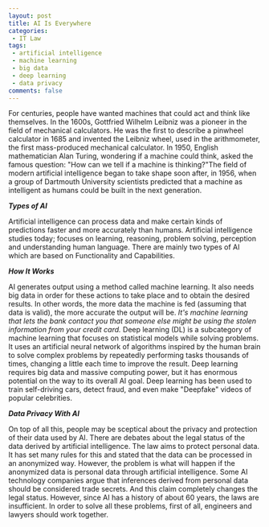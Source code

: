 ```yaml
---
layout: post
title: AI Is Everywhere
categories:
 - IT Law
tags: 
 - artificial intelligence
 - machine learning
 - big data
 - deep learning
 - data privacy
comments: false
---
```

For centuries, people have wanted machines that could act and think like themselves. In the 1600s, Gottfried Wilhelm Leibniz was a pioneer in the field of mechanical calculators. He was the first to describe a pinwheel calculator in 1685 and invented the Leibniz wheel, used in the arithmometer, the first mass-produced mechanical calculator. In 1950, English mathematician Alan Turing, wondering if a machine could think, asked the famous question: "How can we tell if a machine is thinking?"The field of modern artificial intelligence began to take shape soon after, in 1956, when a group of Dartmouth University scientists predicted that a machine as intelligent as humans could be built in the next generation.

***Types of AI***

Artificial intelligence can process data and make certain kinds of predictions faster and more accurately than humans. Artificial intelligence studies today; focuses on learning, reasoning, problem solving, perception and understanding human language. There are mainly two types of AI which are based on Functionality and Capabilities. 

***How It Works***

AI generates output using a method called  machine learning.  It also needs big data in order for these actions to take place and to obtain the desired results. In other words, the more data the machine is fed (assuming that data is valid), the more accurate the output will be. *It's machine learning that lets the bank contact you that someone else might be using the stolen information from your credit card.*
Deep learning (DL) is a subcategory of machine learning that focuses on statistical models while solving problems. It uses an artificial neural network of algorithms inspired by the human brain to solve complex problems by repeatedly performing tasks thousands of times, changing a little each time to improve the result. Deep learning requires big data and massive computing power, but it has enormous potential on the way to its overall AI goal. Deep learning has been used to train self-driving cars, detect fraud, and even make "Deepfake" videos of popular celebrities.

***Data Privacy With AI***

On top of all this, people may be sceptical about the privacy and protection of their data used by AI. There are debates about the legal status of the data derived by artificial intelligence. The law aims to protect personal data. It has set many rules for this and stated that the data can be processed in an anonymized way. However, the problem is what will happen if the anonymized data is personal data through artificial intelligence. Some AI technology companies argue that inferences derived from personal data should be considered trade secrets. And this claim completely changes the legal status.
However, since AI has a history of about 60 years, the laws are insufficient. In order to solve all these problems, first of all, engineers and lawyers should work together.
